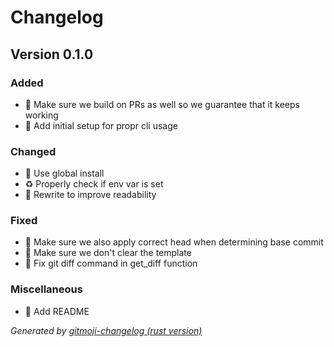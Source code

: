 # Changelog

<a name="0.1.0" data-comment="this line is used by gitmoji-changelog, don't remove it!"></a>
## Version 0.1.0

### Added
- 👷  Make sure we build on PRs as well so we guarantee that it keeps working
- 🎉  Add initial setup for propr cli usage

### Changed
- 🔨  Use global install
- ♻️  Properly check if env var is set
- 🎨  Rewrite to improve readability

### Fixed
- 🐛  Make sure we also apply correct head when determining base commit
- 🐛  Make sure we don't clear the template
- 🐛  Fix git diff command in get_diff function

### Miscellaneous
- 📝  Add README

_Generated by [gitmoji-changelog (rust version)](https://github.com/fabienjuif/gitmoji-changelog-rust)_